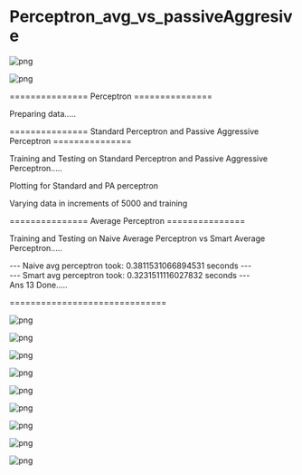 # Perceptron_avg_vs_passiveAggresive

![png](question.png)

![png](question_.png)

=============== Perceptron ===============


Preparing data.....



=============== Standard Perceptron and Passive Aggressive Perceptron ===============


Training and Testing on Standard Perceptron and Passive Aggressive Perceptron.....


Plotting for Standard and PA perceptron


Varying data in increments of 5000 and training



=============== Average Perceptron ===============
  
  
Training and Testing on Naive Average Perceptron vs Smart Average Perceptron.....  
  
--- Naive avg perceptron took: 0.3811531066894531 seconds ---  
--- Smart avg perceptron took: 0.3231511116027832 seconds ---  
Ans 13 Done.....

==============================

![png](Q13_plots/Standard%20vs%20Passive%20Aggressive%20-%20Mistakes_while_training.png)  

![png](Q13_plots/Standard%20vs%20Passive%20Aggressive%20-%20Accuracy_on_training_data.png) 

![png](Q13_plots/Accuracy%20plots%20-%20Varying%20number%20of%20samples%20for%20Training.png) 

![png](Q13_plots/Standard%20vs%20Passive%20Aggressive%20-%20Accuracy_on_dev_data.png)

![png](Q13_plots/Standard%20vs%20Passive%20Aggressive%20-%20Accuracy_on_test_data.png)

![png](Q13_plots/AvgPerceptron_Accuracy_on_dev_data.png) 

![png](Q13_plots/AvgPerceptron_Accuracy_on_training_data.png) 

![png](Q13_plots/AvgPerceptron_Accuracy_on_dev_data.png) 

![png](Q13_plots/AvgPerceptron_Accuracy_on_test_data.png) 
